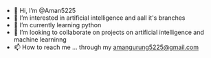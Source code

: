 - 👋 Hi, I’m @Aman5225
- 👀 I’m interested in artificial intelligence and aall it's branches
- 🌱 I’m currently learning python
- 💞️ I’m looking to collaborate on projects on artificial intelligence and machine learninng 
- 📫 How to reach me ... through my amangurung5225@gmail.com

<!---
Aman5225/Aman5225 is a ✨ special ✨ repository because its `README.md` (this file) appears on your GitHub profile.
You can click the Preview link to take a look at your changes.
--->
